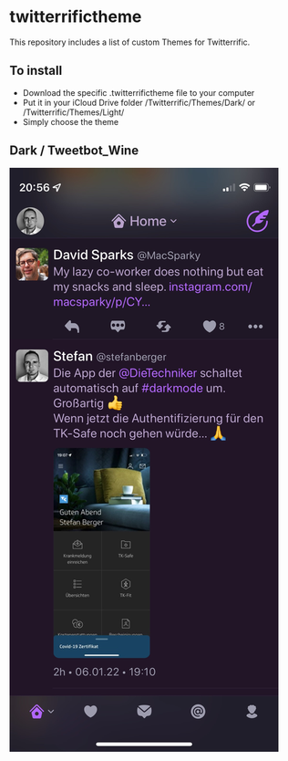 # twitterrifictheme

This repository includes a list of custom Themes for Twitterrific.

## To install
- Download the specific .twitterrifictheme file to your computer
- Put it in your iCloud Drive folder /Twitterrific/Themes/Dark/ or /Twitterrific/Themes/Light/
- Simply choose the theme 

## Dark / Tweetbot_Wine
![Tweetbot_Wine](Dark/Tweetbot_Wine.jpeg)